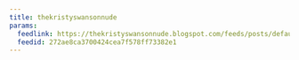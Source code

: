 ```yaml
---
title: thekristyswansonnude
params:
  feedlink: https://thekristyswansonnude.blogspot.com/feeds/posts/default?alt=rss
  feedid: 272ae8ca3700424cea7f578ff73382e1
---
```

